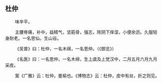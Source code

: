 ## 杜仲
<p>&emsp;&emsp;
味辛平。
</p>
<p>&emsp;&emsp;
主腰脊痛，补中，益精气，坚筋骨，强志，除阴下痒湿，小便余沥。久服轻身耐老。一名思仙。生山谷。
</p>
<p>&emsp;&emsp;
《吴普》曰：杜仲，一名木绵，一名思仲。（《御览》）
</p>
<p>&emsp;&emsp;
《名医》曰：一名思仲，一名木绵，生上虞及上党汉中，二月五月六月九月采皮。
</p>
<p>&emsp;&emsp;
案《广雅》云：杜仲，曼榆也。《博物志》云：杜仲，皮中有丝，折之则见。
</p>